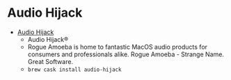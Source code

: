 # Audio Hijack
- [Audio Hijack](https://www.rogueamoeba.com/audiohijack/)
  -  Audio Hijack®
  - Rogue Amoeba is home to fantastic MacOS audio products for consumers and professionals alike. Rogue Amoeba - Strange Name. Great Software.
  - `brew cask install audio-hijack`
